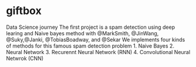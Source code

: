 # giftbox
Data Science journey 
The first project is a spam detection using deep learing and Naive bayes method with @MarkSmith, @JinWang, @Suky,@Janki, @TobiasBoadway, and @Sekar
We implements four kinds of methods for this famous spam detection problem
        1. Naive Bayes
        2. Neural Network
        3. Recurennt Neural Network (RNN)
        4. Convolutional Neural Netwrok (CNN)
